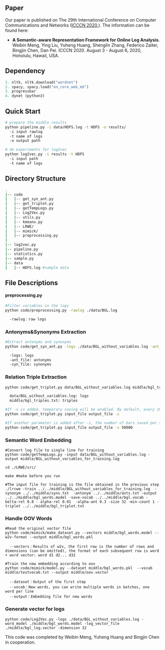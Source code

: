 ## Paper

Our paper is published on The 29th International Conference on Computer Communications and Networks 
([ICCCN 2020](http://www.icccn.org/icccn20/),). The information can be found here:

* **A Semantic-aware Representation Framework for Online Log Analysis**. Weibin Meng, Ying Liu, Yuheng Huang, Shenglin Zhang, Federico Zaiter, Bingjin Chen, Dan Pei. ICCCN 2020. August 3 - August 6, 2020, Honolulu, Hawaii, USA.

## Dependency

```python
1. nltk, nltk.download("wordnet")
2. spacy, spacy.load("en_core_web_md")
3. progressbar
4. dynet (python3)
```

Quick Start
---

```bash
# prepare the middle results 
python pipeline.py -i data/HDFS.log -t HDFS -o results/
  -i input rawlog
  -t name of logs
  -o output path

# do experiments for log2vec
python log2vec.py -i results -t HDFS
  -i input path
  -t name of logs
```

Directory Structure
---

```bash
.
|-- code
|   |-- get_syn_ant.py
|   |-- get_triplet.py
|   |-- getTempLogs.py
|   |-- Log2Vec.py
|   |-- utils.py
|   |-- kmeans.py
|   |-- LRWE/
|   |-- mimick/
|   |-- preprocessing.py
|
|-- log2vec.py
|-- pipeline.py
|-- statistics.py
|-- sample.py
|-- data
|   |-- HDFS.log #sample data

```

File Descriptions
---

#### preprocessing.py

```sh
#Filter variables in the logs
python code/preprocessing.py -rawlog ./data/BGL.log

  -rawlog：raw logs
```

### Antonyms&Synonyms Extraction
```sh
#Extract antonyms and synonyms 
python code/get_syn_ant.py -logs ./data/BGL_without_variables.log -ant_file ./middle/ants.txt -syn_file ./middle/syns.txt

  -logs: logs
  -ant_file: antonyms
  -syn_file: synonyms
```

### Relation Triple Extraction

```sh
python code/get_triplet.py data/BGL_without_variables.log middle/bgl_triplet.txt

  data/BGL_without_variables.log: logs
  middle/bgl_triples.txt: triples
```

```sh
#If -s is added, temporary saving will be enabled. By default, every 10000 pieces will be saved, named "temp\_" + output\_file
python code/get_triplet.py input_file output_file -s
```

```sh
#If another parameter is added after -s, the number of bars saved per time is modified
python code/get_triplet.py input_file output_file -s 50000 
```


### Semantic Word Embedding

```shell
#Convert log file to single line for training
python code/getTempLogs.py -input data/BGL_without_variables.log -output middle/BGL_without_variables_for_training.log
```

```shell
cd ./LRWE/src/ 

make #make before you run

#The input file for training is the file obtained in the previous step
./lrcwe -train ../../middle/BGL_without_variables_for_training.log  -synonym ../../middle/syns.txt  -antonym ../../middle/ants.txt -output ../../middle/bgl_words.model -save-vocab ../../middle/bgl.vocab -belta-rel 0.8 - alpha-rel 0.01  -alpha-ant 0.3 -size 32 -min-count 1 -triplet ../../middle/bgl_triplet.txt
```


### Handle OOV Words

```shell
#Read the original vector file
python code/mimick/make_dataset.py --vectors middle/bgl_words.model --w2v-format --output middle/bgl_words.pkl

  --vectors：Results of w2v, the first row is the number of rows and dimensions (can be omitted), the format of each subsequent row is word + word vector: word d1 d2... d32
```


```shell
#Train the new embedding according to oov
python code/mimick/model.py --dataset middle/bgl_words.pkl  --vocab middle/testvocab.txt --output middle/oov.vector

  --dataset：Output of the first step
  --vocab：New words, you can write multiple words in batches, one word per line
  --output：Embedding file for new words
```

### Generate vector for logs 
```shell
python code/Log2Vec.py -logs ./data/BGL_without_variables.log -word_model ./middle/bgl_words.model -log_vector_file ./middle/bgl_log.vector -dimension 32
```



This code was completed by Weibin Meng, Yuheng Huang and Bingjin Chen in cooperation.

